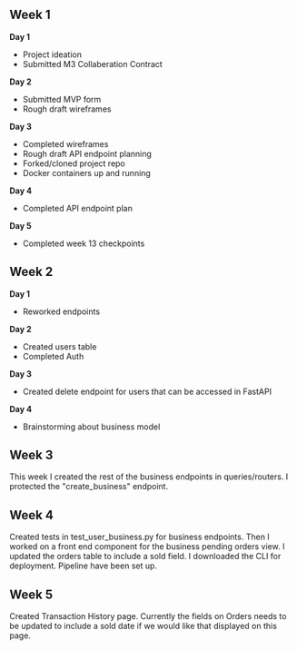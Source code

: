 Week 1
---

**Day 1**

- Project ideation
- Submitted M3 Collaberation Contract

**Day 2**
- Submitted MVP form
- Rough draft wireframes

**Day 3**
- Completed wireframes
- Rough draft API endpoint planning
- Forked/cloned project repo
- Docker containers up and running

**Day 4**
- Completed API endpoint plan

**Day 5**
- Completed week 13 checkpoints


Week 2
---

**Day 1**

- Reworked endpoints

**Day 2**

- Created users table
- Completed Auth

**Day 3**

- Created delete endpoint for users that can be accessed in FastAPI

**Day 4**

- Brainstorming about business model


Week 3
---

This week I created the rest of the business endpoints in queries/routers. I protected the "create_business" endpoint.


Week 4
---

Created tests in test_user_business.py for business endpoints. Then I worked on a front end component for the business pending orders view. I updated the orders table to include a sold field. I downloaded the CLI for deployment. Pipeline have been set up.


Week 5
---

Created Transaction History page. Currently the fields on Orders needs to be updated to include a sold date if we would like that displayed on this page.
